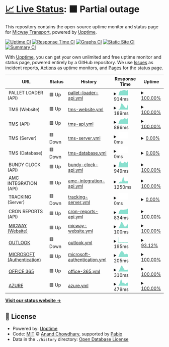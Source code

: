 # [📈 Live Status](https://status.micway.com.au): <!--live status--> **🟧 Partial outage**

This repository contains the open-source uptime monitor and status page for [Micway Transport](https://status.micway.com.au), powered by [Upptime](https://github.com/upptime/upptime).

[![Uptime CI](https://github.com/micway/healthcheck/workflows/Uptime%20CI/badge.svg)](https://github.com/micway/healthcheck/actions?query=workflow%3A%22Uptime+CI%22)
[![Response Time CI](https://github.com/micway/healthcheck/workflows/Response%20Time%20CI/badge.svg)](https://github.com/micway/healthcheck/actions?query=workflow%3A%22Response+Time+CI%22)
[![Graphs CI](https://github.com/micway/healthcheck/workflows/Graphs%20CI/badge.svg)](https://github.com/micway/healthcheck/actions?query=workflow%3A%22Graphs+CI%22)
[![Static Site CI](https://github.com/micway/healthcheck/workflows/Static%20Site%20CI/badge.svg)](https://github.com/micway/healthcheck/actions?query=workflow%3A%22Static+Site+CI%22)
[![Summary CI](https://github.com/micway/healthcheck/workflows/Summary%20CI/badge.svg)](https://github.com/micway/healthcheck/actions?query=workflow%3A%22Summary+CI%22)

With [Upptime](https://upptime.js.org), you can get your own unlimited and free uptime monitor and status page, powered entirely by a GitHub repository. We use [Issues](https://github.com/micway/healthcheck/issues) as incident reports, [Actions](https://github.com/micway/healthcheck/actions) as uptime monitors, and [Pages](https://status.micway.com.au) for the status page.

<!--start: status pages-->
<!-- This summary is generated by Upptime (https://github.com/upptime/upptime) -->
<!-- Do not edit this manually, your changes will be overwritten -->
<!-- prettier-ignore -->
| URL | Status | History | Response Time | Uptime |
| --- | ------ | ------- | ------------- | ------ |
| <img alt="" src="https://icons.duckduckgo.com/ip3/null.ico" height="13"> PALLET LOADER (API) | 🟩 Up | [pallet-loader-api.yml](https://github.com/micway/healthcheck/commits/HEAD/history/pallet-loader-api.yml) | <details><summary><img alt="Response time graph" src="./graphs/pallet-loader-api/response-time-week.png" height="20"> 914ms</summary><br><a href="https://status.micway.com.au/history/pallet-loader-api"><img alt="Response time 1152" src="https://img.shields.io/endpoint?url=https%3A%2F%2Fraw.githubusercontent.com%2Fmicway%2Fhealthcheck%2FHEAD%2Fapi%2Fpallet-loader-api%2Fresponse-time.json"></a><br><a href="https://status.micway.com.au/history/pallet-loader-api"><img alt="24-hour response time 1011" src="https://img.shields.io/endpoint?url=https%3A%2F%2Fraw.githubusercontent.com%2Fmicway%2Fhealthcheck%2FHEAD%2Fapi%2Fpallet-loader-api%2Fresponse-time-day.json"></a><br><a href="https://status.micway.com.au/history/pallet-loader-api"><img alt="7-day response time 914" src="https://img.shields.io/endpoint?url=https%3A%2F%2Fraw.githubusercontent.com%2Fmicway%2Fhealthcheck%2FHEAD%2Fapi%2Fpallet-loader-api%2Fresponse-time-week.json"></a><br><a href="https://status.micway.com.au/history/pallet-loader-api"><img alt="30-day response time 931" src="https://img.shields.io/endpoint?url=https%3A%2F%2Fraw.githubusercontent.com%2Fmicway%2Fhealthcheck%2FHEAD%2Fapi%2Fpallet-loader-api%2Fresponse-time-month.json"></a><br><a href="https://status.micway.com.au/history/pallet-loader-api"><img alt="1-year response time 1152" src="https://img.shields.io/endpoint?url=https%3A%2F%2Fraw.githubusercontent.com%2Fmicway%2Fhealthcheck%2FHEAD%2Fapi%2Fpallet-loader-api%2Fresponse-time-year.json"></a></details> | <details><summary><a href="https://status.micway.com.au/history/pallet-loader-api">100.00%</a></summary><a href="https://status.micway.com.au/history/pallet-loader-api"><img alt="All-time uptime 100.00%" src="https://img.shields.io/endpoint?url=https%3A%2F%2Fraw.githubusercontent.com%2Fmicway%2Fhealthcheck%2FHEAD%2Fapi%2Fpallet-loader-api%2Fuptime.json"></a><br><a href="https://status.micway.com.au/history/pallet-loader-api"><img alt="24-hour uptime 100.00%" src="https://img.shields.io/endpoint?url=https%3A%2F%2Fraw.githubusercontent.com%2Fmicway%2Fhealthcheck%2FHEAD%2Fapi%2Fpallet-loader-api%2Fuptime-day.json"></a><br><a href="https://status.micway.com.au/history/pallet-loader-api"><img alt="7-day uptime 100.00%" src="https://img.shields.io/endpoint?url=https%3A%2F%2Fraw.githubusercontent.com%2Fmicway%2Fhealthcheck%2FHEAD%2Fapi%2Fpallet-loader-api%2Fuptime-week.json"></a><br><a href="https://status.micway.com.au/history/pallet-loader-api"><img alt="30-day uptime 100.00%" src="https://img.shields.io/endpoint?url=https%3A%2F%2Fraw.githubusercontent.com%2Fmicway%2Fhealthcheck%2FHEAD%2Fapi%2Fpallet-loader-api%2Fuptime-month.json"></a><br><a href="https://status.micway.com.au/history/pallet-loader-api"><img alt="1-year uptime 100.00%" src="https://img.shields.io/endpoint?url=https%3A%2F%2Fraw.githubusercontent.com%2Fmicway%2Fhealthcheck%2FHEAD%2Fapi%2Fpallet-loader-api%2Fuptime-year.json"></a></details>
| <img alt="" src="https://icons.duckduckgo.com/ip3/null.ico" height="13"> TMS (Website) | 🟩 Up | [tms-website.yml](https://github.com/micway/healthcheck/commits/HEAD/history/tms-website.yml) | <details><summary><img alt="Response time graph" src="./graphs/tms-website/response-time-week.png" height="20"> 189ms</summary><br><a href="https://status.micway.com.au/history/tms-website"><img alt="Response time 221" src="https://img.shields.io/endpoint?url=https%3A%2F%2Fraw.githubusercontent.com%2Fmicway%2Fhealthcheck%2FHEAD%2Fapi%2Ftms-website%2Fresponse-time.json"></a><br><a href="https://status.micway.com.au/history/tms-website"><img alt="24-hour response time 276" src="https://img.shields.io/endpoint?url=https%3A%2F%2Fraw.githubusercontent.com%2Fmicway%2Fhealthcheck%2FHEAD%2Fapi%2Ftms-website%2Fresponse-time-day.json"></a><br><a href="https://status.micway.com.au/history/tms-website"><img alt="7-day response time 189" src="https://img.shields.io/endpoint?url=https%3A%2F%2Fraw.githubusercontent.com%2Fmicway%2Fhealthcheck%2FHEAD%2Fapi%2Ftms-website%2Fresponse-time-week.json"></a><br><a href="https://status.micway.com.au/history/tms-website"><img alt="30-day response time 182" src="https://img.shields.io/endpoint?url=https%3A%2F%2Fraw.githubusercontent.com%2Fmicway%2Fhealthcheck%2FHEAD%2Fapi%2Ftms-website%2Fresponse-time-month.json"></a><br><a href="https://status.micway.com.au/history/tms-website"><img alt="1-year response time 221" src="https://img.shields.io/endpoint?url=https%3A%2F%2Fraw.githubusercontent.com%2Fmicway%2Fhealthcheck%2FHEAD%2Fapi%2Ftms-website%2Fresponse-time-year.json"></a></details> | <details><summary><a href="https://status.micway.com.au/history/tms-website">100.00%</a></summary><a href="https://status.micway.com.au/history/tms-website"><img alt="All-time uptime 100.00%" src="https://img.shields.io/endpoint?url=https%3A%2F%2Fraw.githubusercontent.com%2Fmicway%2Fhealthcheck%2FHEAD%2Fapi%2Ftms-website%2Fuptime.json"></a><br><a href="https://status.micway.com.au/history/tms-website"><img alt="24-hour uptime 100.00%" src="https://img.shields.io/endpoint?url=https%3A%2F%2Fraw.githubusercontent.com%2Fmicway%2Fhealthcheck%2FHEAD%2Fapi%2Ftms-website%2Fuptime-day.json"></a><br><a href="https://status.micway.com.au/history/tms-website"><img alt="7-day uptime 100.00%" src="https://img.shields.io/endpoint?url=https%3A%2F%2Fraw.githubusercontent.com%2Fmicway%2Fhealthcheck%2FHEAD%2Fapi%2Ftms-website%2Fuptime-week.json"></a><br><a href="https://status.micway.com.au/history/tms-website"><img alt="30-day uptime 100.00%" src="https://img.shields.io/endpoint?url=https%3A%2F%2Fraw.githubusercontent.com%2Fmicway%2Fhealthcheck%2FHEAD%2Fapi%2Ftms-website%2Fuptime-month.json"></a><br><a href="https://status.micway.com.au/history/tms-website"><img alt="1-year uptime 100.00%" src="https://img.shields.io/endpoint?url=https%3A%2F%2Fraw.githubusercontent.com%2Fmicway%2Fhealthcheck%2FHEAD%2Fapi%2Ftms-website%2Fuptime-year.json"></a></details>
| <img alt="" src="https://icons.duckduckgo.com/ip3/null.ico" height="13"> TMS (API) | 🟩 Up | [tms-api.yml](https://github.com/micway/healthcheck/commits/HEAD/history/tms-api.yml) | <details><summary><img alt="Response time graph" src="./graphs/tms-api/response-time-week.png" height="20"> 886ms</summary><br><a href="https://status.micway.com.au/history/tms-api"><img alt="Response time 1069" src="https://img.shields.io/endpoint?url=https%3A%2F%2Fraw.githubusercontent.com%2Fmicway%2Fhealthcheck%2FHEAD%2Fapi%2Ftms-api%2Fresponse-time.json"></a><br><a href="https://status.micway.com.au/history/tms-api"><img alt="24-hour response time 1068" src="https://img.shields.io/endpoint?url=https%3A%2F%2Fraw.githubusercontent.com%2Fmicway%2Fhealthcheck%2FHEAD%2Fapi%2Ftms-api%2Fresponse-time-day.json"></a><br><a href="https://status.micway.com.au/history/tms-api"><img alt="7-day response time 886" src="https://img.shields.io/endpoint?url=https%3A%2F%2Fraw.githubusercontent.com%2Fmicway%2Fhealthcheck%2FHEAD%2Fapi%2Ftms-api%2Fresponse-time-week.json"></a><br><a href="https://status.micway.com.au/history/tms-api"><img alt="30-day response time 900" src="https://img.shields.io/endpoint?url=https%3A%2F%2Fraw.githubusercontent.com%2Fmicway%2Fhealthcheck%2FHEAD%2Fapi%2Ftms-api%2Fresponse-time-month.json"></a><br><a href="https://status.micway.com.au/history/tms-api"><img alt="1-year response time 1069" src="https://img.shields.io/endpoint?url=https%3A%2F%2Fraw.githubusercontent.com%2Fmicway%2Fhealthcheck%2FHEAD%2Fapi%2Ftms-api%2Fresponse-time-year.json"></a></details> | <details><summary><a href="https://status.micway.com.au/history/tms-api">100.00%</a></summary><a href="https://status.micway.com.au/history/tms-api"><img alt="All-time uptime 99.99%" src="https://img.shields.io/endpoint?url=https%3A%2F%2Fraw.githubusercontent.com%2Fmicway%2Fhealthcheck%2FHEAD%2Fapi%2Ftms-api%2Fuptime.json"></a><br><a href="https://status.micway.com.au/history/tms-api"><img alt="24-hour uptime 100.00%" src="https://img.shields.io/endpoint?url=https%3A%2F%2Fraw.githubusercontent.com%2Fmicway%2Fhealthcheck%2FHEAD%2Fapi%2Ftms-api%2Fuptime-day.json"></a><br><a href="https://status.micway.com.au/history/tms-api"><img alt="7-day uptime 100.00%" src="https://img.shields.io/endpoint?url=https%3A%2F%2Fraw.githubusercontent.com%2Fmicway%2Fhealthcheck%2FHEAD%2Fapi%2Ftms-api%2Fuptime-week.json"></a><br><a href="https://status.micway.com.au/history/tms-api"><img alt="30-day uptime 100.00%" src="https://img.shields.io/endpoint?url=https%3A%2F%2Fraw.githubusercontent.com%2Fmicway%2Fhealthcheck%2FHEAD%2Fapi%2Ftms-api%2Fuptime-month.json"></a><br><a href="https://status.micway.com.au/history/tms-api"><img alt="1-year uptime 99.99%" src="https://img.shields.io/endpoint?url=https%3A%2F%2Fraw.githubusercontent.com%2Fmicway%2Fhealthcheck%2FHEAD%2Fapi%2Ftms-api%2Fuptime-year.json"></a></details>
| <img alt="" src="https://icons.duckduckgo.com/ip3/null.ico" height="13"> TMS (Server) | 🟥 Down | [tms-server.yml](https://github.com/micway/healthcheck/commits/HEAD/history/tms-server.yml) | <details><summary><img alt="Response time graph" src="./graphs/tms-server/response-time-week.png" height="20"> 0ms</summary><br><a href="https://status.micway.com.au/history/tms-server"><img alt="Response time 0" src="https://img.shields.io/endpoint?url=https%3A%2F%2Fraw.githubusercontent.com%2Fmicway%2Fhealthcheck%2FHEAD%2Fapi%2Ftms-server%2Fresponse-time.json"></a><br><a href="https://status.micway.com.au/history/tms-server"><img alt="24-hour response time 0" src="https://img.shields.io/endpoint?url=https%3A%2F%2Fraw.githubusercontent.com%2Fmicway%2Fhealthcheck%2FHEAD%2Fapi%2Ftms-server%2Fresponse-time-day.json"></a><br><a href="https://status.micway.com.au/history/tms-server"><img alt="7-day response time 0" src="https://img.shields.io/endpoint?url=https%3A%2F%2Fraw.githubusercontent.com%2Fmicway%2Fhealthcheck%2FHEAD%2Fapi%2Ftms-server%2Fresponse-time-week.json"></a><br><a href="https://status.micway.com.au/history/tms-server"><img alt="30-day response time 0" src="https://img.shields.io/endpoint?url=https%3A%2F%2Fraw.githubusercontent.com%2Fmicway%2Fhealthcheck%2FHEAD%2Fapi%2Ftms-server%2Fresponse-time-month.json"></a><br><a href="https://status.micway.com.au/history/tms-server"><img alt="1-year response time 0" src="https://img.shields.io/endpoint?url=https%3A%2F%2Fraw.githubusercontent.com%2Fmicway%2Fhealthcheck%2FHEAD%2Fapi%2Ftms-server%2Fresponse-time-year.json"></a></details> | <details><summary><a href="https://status.micway.com.au/history/tms-server">0.00%</a></summary><a href="https://status.micway.com.au/history/tms-server"><img alt="All-time uptime 0.00%" src="https://img.shields.io/endpoint?url=https%3A%2F%2Fraw.githubusercontent.com%2Fmicway%2Fhealthcheck%2FHEAD%2Fapi%2Ftms-server%2Fuptime.json"></a><br><a href="https://status.micway.com.au/history/tms-server"><img alt="24-hour uptime 0.00%" src="https://img.shields.io/endpoint?url=https%3A%2F%2Fraw.githubusercontent.com%2Fmicway%2Fhealthcheck%2FHEAD%2Fapi%2Ftms-server%2Fuptime-day.json"></a><br><a href="https://status.micway.com.au/history/tms-server"><img alt="7-day uptime 0.00%" src="https://img.shields.io/endpoint?url=https%3A%2F%2Fraw.githubusercontent.com%2Fmicway%2Fhealthcheck%2FHEAD%2Fapi%2Ftms-server%2Fuptime-week.json"></a><br><a href="https://status.micway.com.au/history/tms-server"><img alt="30-day uptime 0.00%" src="https://img.shields.io/endpoint?url=https%3A%2F%2Fraw.githubusercontent.com%2Fmicway%2Fhealthcheck%2FHEAD%2Fapi%2Ftms-server%2Fuptime-month.json"></a><br><a href="https://status.micway.com.au/history/tms-server"><img alt="1-year uptime 0.00%" src="https://img.shields.io/endpoint?url=https%3A%2F%2Fraw.githubusercontent.com%2Fmicway%2Fhealthcheck%2FHEAD%2Fapi%2Ftms-server%2Fuptime-year.json"></a></details>
| <img alt="" src="https://icons.duckduckgo.com/ip3/null.ico" height="13"> TMS (Database) | 🟥 Down | [tms-database.yml](https://github.com/micway/healthcheck/commits/HEAD/history/tms-database.yml) | <details><summary><img alt="Response time graph" src="./graphs/tms-database/response-time-week.png" height="20"> 0ms</summary><br><a href="https://status.micway.com.au/history/tms-database"><img alt="Response time 0" src="https://img.shields.io/endpoint?url=https%3A%2F%2Fraw.githubusercontent.com%2Fmicway%2Fhealthcheck%2FHEAD%2Fapi%2Ftms-database%2Fresponse-time.json"></a><br><a href="https://status.micway.com.au/history/tms-database"><img alt="24-hour response time 0" src="https://img.shields.io/endpoint?url=https%3A%2F%2Fraw.githubusercontent.com%2Fmicway%2Fhealthcheck%2FHEAD%2Fapi%2Ftms-database%2Fresponse-time-day.json"></a><br><a href="https://status.micway.com.au/history/tms-database"><img alt="7-day response time 0" src="https://img.shields.io/endpoint?url=https%3A%2F%2Fraw.githubusercontent.com%2Fmicway%2Fhealthcheck%2FHEAD%2Fapi%2Ftms-database%2Fresponse-time-week.json"></a><br><a href="https://status.micway.com.au/history/tms-database"><img alt="30-day response time 0" src="https://img.shields.io/endpoint?url=https%3A%2F%2Fraw.githubusercontent.com%2Fmicway%2Fhealthcheck%2FHEAD%2Fapi%2Ftms-database%2Fresponse-time-month.json"></a><br><a href="https://status.micway.com.au/history/tms-database"><img alt="1-year response time 0" src="https://img.shields.io/endpoint?url=https%3A%2F%2Fraw.githubusercontent.com%2Fmicway%2Fhealthcheck%2FHEAD%2Fapi%2Ftms-database%2Fresponse-time-year.json"></a></details> | <details><summary><a href="https://status.micway.com.au/history/tms-database">0.00%</a></summary><a href="https://status.micway.com.au/history/tms-database"><img alt="All-time uptime 0.00%" src="https://img.shields.io/endpoint?url=https%3A%2F%2Fraw.githubusercontent.com%2Fmicway%2Fhealthcheck%2FHEAD%2Fapi%2Ftms-database%2Fuptime.json"></a><br><a href="https://status.micway.com.au/history/tms-database"><img alt="24-hour uptime 0.00%" src="https://img.shields.io/endpoint?url=https%3A%2F%2Fraw.githubusercontent.com%2Fmicway%2Fhealthcheck%2FHEAD%2Fapi%2Ftms-database%2Fuptime-day.json"></a><br><a href="https://status.micway.com.au/history/tms-database"><img alt="7-day uptime 0.00%" src="https://img.shields.io/endpoint?url=https%3A%2F%2Fraw.githubusercontent.com%2Fmicway%2Fhealthcheck%2FHEAD%2Fapi%2Ftms-database%2Fuptime-week.json"></a><br><a href="https://status.micway.com.au/history/tms-database"><img alt="30-day uptime 0.00%" src="https://img.shields.io/endpoint?url=https%3A%2F%2Fraw.githubusercontent.com%2Fmicway%2Fhealthcheck%2FHEAD%2Fapi%2Ftms-database%2Fuptime-month.json"></a><br><a href="https://status.micway.com.au/history/tms-database"><img alt="1-year uptime 0.00%" src="https://img.shields.io/endpoint?url=https%3A%2F%2Fraw.githubusercontent.com%2Fmicway%2Fhealthcheck%2FHEAD%2Fapi%2Ftms-database%2Fuptime-year.json"></a></details>
| <img alt="" src="https://icons.duckduckgo.com/ip3/null.ico" height="13"> BUNDY CLOCK (API) | 🟩 Up | [bundy-clock-api.yml](https://github.com/micway/healthcheck/commits/HEAD/history/bundy-clock-api.yml) | <details><summary><img alt="Response time graph" src="./graphs/bundy-clock-api/response-time-week.png" height="20"> 949ms</summary><br><a href="https://status.micway.com.au/history/bundy-clock-api"><img alt="Response time 919" src="https://img.shields.io/endpoint?url=https%3A%2F%2Fraw.githubusercontent.com%2Fmicway%2Fhealthcheck%2FHEAD%2Fapi%2Fbundy-clock-api%2Fresponse-time.json"></a><br><a href="https://status.micway.com.au/history/bundy-clock-api"><img alt="24-hour response time 1106" src="https://img.shields.io/endpoint?url=https%3A%2F%2Fraw.githubusercontent.com%2Fmicway%2Fhealthcheck%2FHEAD%2Fapi%2Fbundy-clock-api%2Fresponse-time-day.json"></a><br><a href="https://status.micway.com.au/history/bundy-clock-api"><img alt="7-day response time 949" src="https://img.shields.io/endpoint?url=https%3A%2F%2Fraw.githubusercontent.com%2Fmicway%2Fhealthcheck%2FHEAD%2Fapi%2Fbundy-clock-api%2Fresponse-time-week.json"></a><br><a href="https://status.micway.com.au/history/bundy-clock-api"><img alt="30-day response time 893" src="https://img.shields.io/endpoint?url=https%3A%2F%2Fraw.githubusercontent.com%2Fmicway%2Fhealthcheck%2FHEAD%2Fapi%2Fbundy-clock-api%2Fresponse-time-month.json"></a><br><a href="https://status.micway.com.au/history/bundy-clock-api"><img alt="1-year response time 919" src="https://img.shields.io/endpoint?url=https%3A%2F%2Fraw.githubusercontent.com%2Fmicway%2Fhealthcheck%2FHEAD%2Fapi%2Fbundy-clock-api%2Fresponse-time-year.json"></a></details> | <details><summary><a href="https://status.micway.com.au/history/bundy-clock-api">100.00%</a></summary><a href="https://status.micway.com.au/history/bundy-clock-api"><img alt="All-time uptime 100.00%" src="https://img.shields.io/endpoint?url=https%3A%2F%2Fraw.githubusercontent.com%2Fmicway%2Fhealthcheck%2FHEAD%2Fapi%2Fbundy-clock-api%2Fuptime.json"></a><br><a href="https://status.micway.com.au/history/bundy-clock-api"><img alt="24-hour uptime 100.00%" src="https://img.shields.io/endpoint?url=https%3A%2F%2Fraw.githubusercontent.com%2Fmicway%2Fhealthcheck%2FHEAD%2Fapi%2Fbundy-clock-api%2Fuptime-day.json"></a><br><a href="https://status.micway.com.au/history/bundy-clock-api"><img alt="7-day uptime 100.00%" src="https://img.shields.io/endpoint?url=https%3A%2F%2Fraw.githubusercontent.com%2Fmicway%2Fhealthcheck%2FHEAD%2Fapi%2Fbundy-clock-api%2Fuptime-week.json"></a><br><a href="https://status.micway.com.au/history/bundy-clock-api"><img alt="30-day uptime 100.00%" src="https://img.shields.io/endpoint?url=https%3A%2F%2Fraw.githubusercontent.com%2Fmicway%2Fhealthcheck%2FHEAD%2Fapi%2Fbundy-clock-api%2Fuptime-month.json"></a><br><a href="https://status.micway.com.au/history/bundy-clock-api"><img alt="1-year uptime 100.00%" src="https://img.shields.io/endpoint?url=https%3A%2F%2Fraw.githubusercontent.com%2Fmicway%2Fhealthcheck%2FHEAD%2Fapi%2Fbundy-clock-api%2Fuptime-year.json"></a></details>
| <img alt="" src="https://icons.duckduckgo.com/ip3/null.ico" height="13"> AMC INTEGRATION (API) | 🟩 Up | [amc-integration-api.yml](https://github.com/micway/healthcheck/commits/HEAD/history/amc-integration-api.yml) | <details><summary><img alt="Response time graph" src="./graphs/amc-integration-api/response-time-week.png" height="20"> 1250ms</summary><br><a href="https://status.micway.com.au/history/amc-integration-api"><img alt="Response time 1032" src="https://img.shields.io/endpoint?url=https%3A%2F%2Fraw.githubusercontent.com%2Fmicway%2Fhealthcheck%2FHEAD%2Fapi%2Famc-integration-api%2Fresponse-time.json"></a><br><a href="https://status.micway.com.au/history/amc-integration-api"><img alt="24-hour response time 1046" src="https://img.shields.io/endpoint?url=https%3A%2F%2Fraw.githubusercontent.com%2Fmicway%2Fhealthcheck%2FHEAD%2Fapi%2Famc-integration-api%2Fresponse-time-day.json"></a><br><a href="https://status.micway.com.au/history/amc-integration-api"><img alt="7-day response time 1250" src="https://img.shields.io/endpoint?url=https%3A%2F%2Fraw.githubusercontent.com%2Fmicway%2Fhealthcheck%2FHEAD%2Fapi%2Famc-integration-api%2Fresponse-time-week.json"></a><br><a href="https://status.micway.com.au/history/amc-integration-api"><img alt="30-day response time 937" src="https://img.shields.io/endpoint?url=https%3A%2F%2Fraw.githubusercontent.com%2Fmicway%2Fhealthcheck%2FHEAD%2Fapi%2Famc-integration-api%2Fresponse-time-month.json"></a><br><a href="https://status.micway.com.au/history/amc-integration-api"><img alt="1-year response time 1032" src="https://img.shields.io/endpoint?url=https%3A%2F%2Fraw.githubusercontent.com%2Fmicway%2Fhealthcheck%2FHEAD%2Fapi%2Famc-integration-api%2Fresponse-time-year.json"></a></details> | <details><summary><a href="https://status.micway.com.au/history/amc-integration-api">100.00%</a></summary><a href="https://status.micway.com.au/history/amc-integration-api"><img alt="All-time uptime 99.95%" src="https://img.shields.io/endpoint?url=https%3A%2F%2Fraw.githubusercontent.com%2Fmicway%2Fhealthcheck%2FHEAD%2Fapi%2Famc-integration-api%2Fuptime.json"></a><br><a href="https://status.micway.com.au/history/amc-integration-api"><img alt="24-hour uptime 100.00%" src="https://img.shields.io/endpoint?url=https%3A%2F%2Fraw.githubusercontent.com%2Fmicway%2Fhealthcheck%2FHEAD%2Fapi%2Famc-integration-api%2Fuptime-day.json"></a><br><a href="https://status.micway.com.au/history/amc-integration-api"><img alt="7-day uptime 100.00%" src="https://img.shields.io/endpoint?url=https%3A%2F%2Fraw.githubusercontent.com%2Fmicway%2Fhealthcheck%2FHEAD%2Fapi%2Famc-integration-api%2Fuptime-week.json"></a><br><a href="https://status.micway.com.au/history/amc-integration-api"><img alt="30-day uptime 100.00%" src="https://img.shields.io/endpoint?url=https%3A%2F%2Fraw.githubusercontent.com%2Fmicway%2Fhealthcheck%2FHEAD%2Fapi%2Famc-integration-api%2Fuptime-month.json"></a><br><a href="https://status.micway.com.au/history/amc-integration-api"><img alt="1-year uptime 99.95%" src="https://img.shields.io/endpoint?url=https%3A%2F%2Fraw.githubusercontent.com%2Fmicway%2Fhealthcheck%2FHEAD%2Fapi%2Famc-integration-api%2Fuptime-year.json"></a></details>
| <img alt="" src="https://icons.duckduckgo.com/ip3/null.ico" height="13"> TRACKING (Server) | 🟥 Down | [tracking-server.yml](https://github.com/micway/healthcheck/commits/HEAD/history/tracking-server.yml) | <details><summary><img alt="Response time graph" src="./graphs/tracking-server/response-time-week.png" height="20"> 0ms</summary><br><a href="https://status.micway.com.au/history/tracking-server"><img alt="Response time 0" src="https://img.shields.io/endpoint?url=https%3A%2F%2Fraw.githubusercontent.com%2Fmicway%2Fhealthcheck%2FHEAD%2Fapi%2Ftracking-server%2Fresponse-time.json"></a><br><a href="https://status.micway.com.au/history/tracking-server"><img alt="24-hour response time 0" src="https://img.shields.io/endpoint?url=https%3A%2F%2Fraw.githubusercontent.com%2Fmicway%2Fhealthcheck%2FHEAD%2Fapi%2Ftracking-server%2Fresponse-time-day.json"></a><br><a href="https://status.micway.com.au/history/tracking-server"><img alt="7-day response time 0" src="https://img.shields.io/endpoint?url=https%3A%2F%2Fraw.githubusercontent.com%2Fmicway%2Fhealthcheck%2FHEAD%2Fapi%2Ftracking-server%2Fresponse-time-week.json"></a><br><a href="https://status.micway.com.au/history/tracking-server"><img alt="30-day response time 0" src="https://img.shields.io/endpoint?url=https%3A%2F%2Fraw.githubusercontent.com%2Fmicway%2Fhealthcheck%2FHEAD%2Fapi%2Ftracking-server%2Fresponse-time-month.json"></a><br><a href="https://status.micway.com.au/history/tracking-server"><img alt="1-year response time 0" src="https://img.shields.io/endpoint?url=https%3A%2F%2Fraw.githubusercontent.com%2Fmicway%2Fhealthcheck%2FHEAD%2Fapi%2Ftracking-server%2Fresponse-time-year.json"></a></details> | <details><summary><a href="https://status.micway.com.au/history/tracking-server">0.00%</a></summary><a href="https://status.micway.com.au/history/tracking-server"><img alt="All-time uptime 0.00%" src="https://img.shields.io/endpoint?url=https%3A%2F%2Fraw.githubusercontent.com%2Fmicway%2Fhealthcheck%2FHEAD%2Fapi%2Ftracking-server%2Fuptime.json"></a><br><a href="https://status.micway.com.au/history/tracking-server"><img alt="24-hour uptime 0.00%" src="https://img.shields.io/endpoint?url=https%3A%2F%2Fraw.githubusercontent.com%2Fmicway%2Fhealthcheck%2FHEAD%2Fapi%2Ftracking-server%2Fuptime-day.json"></a><br><a href="https://status.micway.com.au/history/tracking-server"><img alt="7-day uptime 0.00%" src="https://img.shields.io/endpoint?url=https%3A%2F%2Fraw.githubusercontent.com%2Fmicway%2Fhealthcheck%2FHEAD%2Fapi%2Ftracking-server%2Fuptime-week.json"></a><br><a href="https://status.micway.com.au/history/tracking-server"><img alt="30-day uptime 0.00%" src="https://img.shields.io/endpoint?url=https%3A%2F%2Fraw.githubusercontent.com%2Fmicway%2Fhealthcheck%2FHEAD%2Fapi%2Ftracking-server%2Fuptime-month.json"></a><br><a href="https://status.micway.com.au/history/tracking-server"><img alt="1-year uptime 0.00%" src="https://img.shields.io/endpoint?url=https%3A%2F%2Fraw.githubusercontent.com%2Fmicway%2Fhealthcheck%2FHEAD%2Fapi%2Ftracking-server%2Fuptime-year.json"></a></details>
| <img alt="" src="https://icons.duckduckgo.com/ip3/null.ico" height="13"> CRON REPORTS (API) | 🟩 Up | [cron-reports-api.yml](https://github.com/micway/healthcheck/commits/HEAD/history/cron-reports-api.yml) | <details><summary><img alt="Response time graph" src="./graphs/cron-reports-api/response-time-week.png" height="20"> 834ms</summary><br><a href="https://status.micway.com.au/history/cron-reports-api"><img alt="Response time 932" src="https://img.shields.io/endpoint?url=https%3A%2F%2Fraw.githubusercontent.com%2Fmicway%2Fhealthcheck%2FHEAD%2Fapi%2Fcron-reports-api%2Fresponse-time.json"></a><br><a href="https://status.micway.com.au/history/cron-reports-api"><img alt="24-hour response time 1009" src="https://img.shields.io/endpoint?url=https%3A%2F%2Fraw.githubusercontent.com%2Fmicway%2Fhealthcheck%2FHEAD%2Fapi%2Fcron-reports-api%2Fresponse-time-day.json"></a><br><a href="https://status.micway.com.au/history/cron-reports-api"><img alt="7-day response time 834" src="https://img.shields.io/endpoint?url=https%3A%2F%2Fraw.githubusercontent.com%2Fmicway%2Fhealthcheck%2FHEAD%2Fapi%2Fcron-reports-api%2Fresponse-time-week.json"></a><br><a href="https://status.micway.com.au/history/cron-reports-api"><img alt="30-day response time 861" src="https://img.shields.io/endpoint?url=https%3A%2F%2Fraw.githubusercontent.com%2Fmicway%2Fhealthcheck%2FHEAD%2Fapi%2Fcron-reports-api%2Fresponse-time-month.json"></a><br><a href="https://status.micway.com.au/history/cron-reports-api"><img alt="1-year response time 932" src="https://img.shields.io/endpoint?url=https%3A%2F%2Fraw.githubusercontent.com%2Fmicway%2Fhealthcheck%2FHEAD%2Fapi%2Fcron-reports-api%2Fresponse-time-year.json"></a></details> | <details><summary><a href="https://status.micway.com.au/history/cron-reports-api">100.00%</a></summary><a href="https://status.micway.com.au/history/cron-reports-api"><img alt="All-time uptime 99.99%" src="https://img.shields.io/endpoint?url=https%3A%2F%2Fraw.githubusercontent.com%2Fmicway%2Fhealthcheck%2FHEAD%2Fapi%2Fcron-reports-api%2Fuptime.json"></a><br><a href="https://status.micway.com.au/history/cron-reports-api"><img alt="24-hour uptime 100.00%" src="https://img.shields.io/endpoint?url=https%3A%2F%2Fraw.githubusercontent.com%2Fmicway%2Fhealthcheck%2FHEAD%2Fapi%2Fcron-reports-api%2Fuptime-day.json"></a><br><a href="https://status.micway.com.au/history/cron-reports-api"><img alt="7-day uptime 100.00%" src="https://img.shields.io/endpoint?url=https%3A%2F%2Fraw.githubusercontent.com%2Fmicway%2Fhealthcheck%2FHEAD%2Fapi%2Fcron-reports-api%2Fuptime-week.json"></a><br><a href="https://status.micway.com.au/history/cron-reports-api"><img alt="30-day uptime 100.00%" src="https://img.shields.io/endpoint?url=https%3A%2F%2Fraw.githubusercontent.com%2Fmicway%2Fhealthcheck%2FHEAD%2Fapi%2Fcron-reports-api%2Fuptime-month.json"></a><br><a href="https://status.micway.com.au/history/cron-reports-api"><img alt="1-year uptime 99.99%" src="https://img.shields.io/endpoint?url=https%3A%2F%2Fraw.githubusercontent.com%2Fmicway%2Fhealthcheck%2FHEAD%2Fapi%2Fcron-reports-api%2Fuptime-year.json"></a></details>
| <img alt="" src="https://icons.duckduckgo.com/ip3/www.micway.com.au.ico" height="13"> [MICWAY (Website)](https://www.micway.com.au) | 🟩 Up | [micway-website.yml](https://github.com/micway/healthcheck/commits/HEAD/history/micway-website.yml) | <details><summary><img alt="Response time graph" src="./graphs/micway-website/response-time-week.png" height="20"> 100ms</summary><br><a href="https://status.micway.com.au/history/micway-website"><img alt="Response time 139" src="https://img.shields.io/endpoint?url=https%3A%2F%2Fraw.githubusercontent.com%2Fmicway%2Fhealthcheck%2FHEAD%2Fapi%2Fmicway-website%2Fresponse-time.json"></a><br><a href="https://status.micway.com.au/history/micway-website"><img alt="24-hour response time 120" src="https://img.shields.io/endpoint?url=https%3A%2F%2Fraw.githubusercontent.com%2Fmicway%2Fhealthcheck%2FHEAD%2Fapi%2Fmicway-website%2Fresponse-time-day.json"></a><br><a href="https://status.micway.com.au/history/micway-website"><img alt="7-day response time 100" src="https://img.shields.io/endpoint?url=https%3A%2F%2Fraw.githubusercontent.com%2Fmicway%2Fhealthcheck%2FHEAD%2Fapi%2Fmicway-website%2Fresponse-time-week.json"></a><br><a href="https://status.micway.com.au/history/micway-website"><img alt="30-day response time 113" src="https://img.shields.io/endpoint?url=https%3A%2F%2Fraw.githubusercontent.com%2Fmicway%2Fhealthcheck%2FHEAD%2Fapi%2Fmicway-website%2Fresponse-time-month.json"></a><br><a href="https://status.micway.com.au/history/micway-website"><img alt="1-year response time 139" src="https://img.shields.io/endpoint?url=https%3A%2F%2Fraw.githubusercontent.com%2Fmicway%2Fhealthcheck%2FHEAD%2Fapi%2Fmicway-website%2Fresponse-time-year.json"></a></details> | <details><summary><a href="https://status.micway.com.au/history/micway-website">100.00%</a></summary><a href="https://status.micway.com.au/history/micway-website"><img alt="All-time uptime 100.00%" src="https://img.shields.io/endpoint?url=https%3A%2F%2Fraw.githubusercontent.com%2Fmicway%2Fhealthcheck%2FHEAD%2Fapi%2Fmicway-website%2Fuptime.json"></a><br><a href="https://status.micway.com.au/history/micway-website"><img alt="24-hour uptime 100.00%" src="https://img.shields.io/endpoint?url=https%3A%2F%2Fraw.githubusercontent.com%2Fmicway%2Fhealthcheck%2FHEAD%2Fapi%2Fmicway-website%2Fuptime-day.json"></a><br><a href="https://status.micway.com.au/history/micway-website"><img alt="7-day uptime 100.00%" src="https://img.shields.io/endpoint?url=https%3A%2F%2Fraw.githubusercontent.com%2Fmicway%2Fhealthcheck%2FHEAD%2Fapi%2Fmicway-website%2Fuptime-week.json"></a><br><a href="https://status.micway.com.au/history/micway-website"><img alt="30-day uptime 100.00%" src="https://img.shields.io/endpoint?url=https%3A%2F%2Fraw.githubusercontent.com%2Fmicway%2Fhealthcheck%2FHEAD%2Fapi%2Fmicway-website%2Fuptime-month.json"></a><br><a href="https://status.micway.com.au/history/micway-website"><img alt="1-year uptime 100.00%" src="https://img.shields.io/endpoint?url=https%3A%2F%2Fraw.githubusercontent.com%2Fmicway%2Fhealthcheck%2FHEAD%2Fapi%2Fmicway-website%2Fuptime-year.json"></a></details>
| <img alt="" src="https://icons.duckduckgo.com/ip3/outlook.office365.com.ico" height="13"> [OUTLOOK](https://outlook.office365.com/owa/) | 🟥 Down | [outlook.yml](https://github.com/micway/healthcheck/commits/HEAD/history/outlook.yml) | <details><summary><img alt="Response time graph" src="./graphs/outlook/response-time-week.png" height="20"> 195ms</summary><br><a href="https://status.micway.com.au/history/outlook"><img alt="Response time 226" src="https://img.shields.io/endpoint?url=https%3A%2F%2Fraw.githubusercontent.com%2Fmicway%2Fhealthcheck%2FHEAD%2Fapi%2Foutlook%2Fresponse-time.json"></a><br><a href="https://status.micway.com.au/history/outlook"><img alt="24-hour response time 186" src="https://img.shields.io/endpoint?url=https%3A%2F%2Fraw.githubusercontent.com%2Fmicway%2Fhealthcheck%2FHEAD%2Fapi%2Foutlook%2Fresponse-time-day.json"></a><br><a href="https://status.micway.com.au/history/outlook"><img alt="7-day response time 195" src="https://img.shields.io/endpoint?url=https%3A%2F%2Fraw.githubusercontent.com%2Fmicway%2Fhealthcheck%2FHEAD%2Fapi%2Foutlook%2Fresponse-time-week.json"></a><br><a href="https://status.micway.com.au/history/outlook"><img alt="30-day response time 220" src="https://img.shields.io/endpoint?url=https%3A%2F%2Fraw.githubusercontent.com%2Fmicway%2Fhealthcheck%2FHEAD%2Fapi%2Foutlook%2Fresponse-time-month.json"></a><br><a href="https://status.micway.com.au/history/outlook"><img alt="1-year response time 226" src="https://img.shields.io/endpoint?url=https%3A%2F%2Fraw.githubusercontent.com%2Fmicway%2Fhealthcheck%2FHEAD%2Fapi%2Foutlook%2Fresponse-time-year.json"></a></details> | <details><summary><a href="https://status.micway.com.au/history/outlook">93.12%</a></summary><a href="https://status.micway.com.au/history/outlook"><img alt="All-time uptime 98.88%" src="https://img.shields.io/endpoint?url=https%3A%2F%2Fraw.githubusercontent.com%2Fmicway%2Fhealthcheck%2FHEAD%2Fapi%2Foutlook%2Fuptime.json"></a><br><a href="https://status.micway.com.au/history/outlook"><img alt="24-hour uptime 89.61%" src="https://img.shields.io/endpoint?url=https%3A%2F%2Fraw.githubusercontent.com%2Fmicway%2Fhealthcheck%2FHEAD%2Fapi%2Foutlook%2Fuptime-day.json"></a><br><a href="https://status.micway.com.au/history/outlook"><img alt="7-day uptime 93.12%" src="https://img.shields.io/endpoint?url=https%3A%2F%2Fraw.githubusercontent.com%2Fmicway%2Fhealthcheck%2FHEAD%2Fapi%2Foutlook%2Fuptime-week.json"></a><br><a href="https://status.micway.com.au/history/outlook"><img alt="30-day uptime 93.68%" src="https://img.shields.io/endpoint?url=https%3A%2F%2Fraw.githubusercontent.com%2Fmicway%2Fhealthcheck%2FHEAD%2Fapi%2Foutlook%2Fuptime-month.json"></a><br><a href="https://status.micway.com.au/history/outlook"><img alt="1-year uptime 98.88%" src="https://img.shields.io/endpoint?url=https%3A%2F%2Fraw.githubusercontent.com%2Fmicway%2Fhealthcheck%2FHEAD%2Fapi%2Foutlook%2Fuptime-year.json"></a></details>
| <img alt="" src="https://icons.duckduckgo.com/ip3/login.microsoftonline.com.ico" height="13"> [MICROSOFT (Authentication)](https://login.microsoftonline.com) | 🟩 Up | [microsoft-authentication.yml](https://github.com/micway/healthcheck/commits/HEAD/history/microsoft-authentication.yml) | <details><summary><img alt="Response time graph" src="./graphs/microsoft-authentication/response-time-week.png" height="20"> 205ms</summary><br><a href="https://status.micway.com.au/history/microsoft-authentication"><img alt="Response time 213" src="https://img.shields.io/endpoint?url=https%3A%2F%2Fraw.githubusercontent.com%2Fmicway%2Fhealthcheck%2FHEAD%2Fapi%2Fmicrosoft-authentication%2Fresponse-time.json"></a><br><a href="https://status.micway.com.au/history/microsoft-authentication"><img alt="24-hour response time 133" src="https://img.shields.io/endpoint?url=https%3A%2F%2Fraw.githubusercontent.com%2Fmicway%2Fhealthcheck%2FHEAD%2Fapi%2Fmicrosoft-authentication%2Fresponse-time-day.json"></a><br><a href="https://status.micway.com.au/history/microsoft-authentication"><img alt="7-day response time 205" src="https://img.shields.io/endpoint?url=https%3A%2F%2Fraw.githubusercontent.com%2Fmicway%2Fhealthcheck%2FHEAD%2Fapi%2Fmicrosoft-authentication%2Fresponse-time-week.json"></a><br><a href="https://status.micway.com.au/history/microsoft-authentication"><img alt="30-day response time 233" src="https://img.shields.io/endpoint?url=https%3A%2F%2Fraw.githubusercontent.com%2Fmicway%2Fhealthcheck%2FHEAD%2Fapi%2Fmicrosoft-authentication%2Fresponse-time-month.json"></a><br><a href="https://status.micway.com.au/history/microsoft-authentication"><img alt="1-year response time 213" src="https://img.shields.io/endpoint?url=https%3A%2F%2Fraw.githubusercontent.com%2Fmicway%2Fhealthcheck%2FHEAD%2Fapi%2Fmicrosoft-authentication%2Fresponse-time-year.json"></a></details> | <details><summary><a href="https://status.micway.com.au/history/microsoft-authentication">100.00%</a></summary><a href="https://status.micway.com.au/history/microsoft-authentication"><img alt="All-time uptime 100.00%" src="https://img.shields.io/endpoint?url=https%3A%2F%2Fraw.githubusercontent.com%2Fmicway%2Fhealthcheck%2FHEAD%2Fapi%2Fmicrosoft-authentication%2Fuptime.json"></a><br><a href="https://status.micway.com.au/history/microsoft-authentication"><img alt="24-hour uptime 100.00%" src="https://img.shields.io/endpoint?url=https%3A%2F%2Fraw.githubusercontent.com%2Fmicway%2Fhealthcheck%2FHEAD%2Fapi%2Fmicrosoft-authentication%2Fuptime-day.json"></a><br><a href="https://status.micway.com.au/history/microsoft-authentication"><img alt="7-day uptime 100.00%" src="https://img.shields.io/endpoint?url=https%3A%2F%2Fraw.githubusercontent.com%2Fmicway%2Fhealthcheck%2FHEAD%2Fapi%2Fmicrosoft-authentication%2Fuptime-week.json"></a><br><a href="https://status.micway.com.au/history/microsoft-authentication"><img alt="30-day uptime 100.00%" src="https://img.shields.io/endpoint?url=https%3A%2F%2Fraw.githubusercontent.com%2Fmicway%2Fhealthcheck%2FHEAD%2Fapi%2Fmicrosoft-authentication%2Fuptime-month.json"></a><br><a href="https://status.micway.com.au/history/microsoft-authentication"><img alt="1-year uptime 100.00%" src="https://img.shields.io/endpoint?url=https%3A%2F%2Fraw.githubusercontent.com%2Fmicway%2Fhealthcheck%2FHEAD%2Fapi%2Fmicrosoft-authentication%2Fuptime-year.json"></a></details>
| <img alt="" src="https://icons.duckduckgo.com/ip3/graph.microsoft.com.ico" height="13"> [OFFICE 365](https://graph.microsoft.com) | 🟩 Up | [office-365.yml](https://github.com/micway/healthcheck/commits/HEAD/history/office-365.yml) | <details><summary><img alt="Response time graph" src="./graphs/office-365/response-time-week.png" height="20"> 310ms</summary><br><a href="https://status.micway.com.au/history/office-365"><img alt="Response time 311" src="https://img.shields.io/endpoint?url=https%3A%2F%2Fraw.githubusercontent.com%2Fmicway%2Fhealthcheck%2FHEAD%2Fapi%2Foffice-365%2Fresponse-time.json"></a><br><a href="https://status.micway.com.au/history/office-365"><img alt="24-hour response time 202" src="https://img.shields.io/endpoint?url=https%3A%2F%2Fraw.githubusercontent.com%2Fmicway%2Fhealthcheck%2FHEAD%2Fapi%2Foffice-365%2Fresponse-time-day.json"></a><br><a href="https://status.micway.com.au/history/office-365"><img alt="7-day response time 310" src="https://img.shields.io/endpoint?url=https%3A%2F%2Fraw.githubusercontent.com%2Fmicway%2Fhealthcheck%2FHEAD%2Fapi%2Foffice-365%2Fresponse-time-week.json"></a><br><a href="https://status.micway.com.au/history/office-365"><img alt="30-day response time 469" src="https://img.shields.io/endpoint?url=https%3A%2F%2Fraw.githubusercontent.com%2Fmicway%2Fhealthcheck%2FHEAD%2Fapi%2Foffice-365%2Fresponse-time-month.json"></a><br><a href="https://status.micway.com.au/history/office-365"><img alt="1-year response time 311" src="https://img.shields.io/endpoint?url=https%3A%2F%2Fraw.githubusercontent.com%2Fmicway%2Fhealthcheck%2FHEAD%2Fapi%2Foffice-365%2Fresponse-time-year.json"></a></details> | <details><summary><a href="https://status.micway.com.au/history/office-365">100.00%</a></summary><a href="https://status.micway.com.au/history/office-365"><img alt="All-time uptime 100.00%" src="https://img.shields.io/endpoint?url=https%3A%2F%2Fraw.githubusercontent.com%2Fmicway%2Fhealthcheck%2FHEAD%2Fapi%2Foffice-365%2Fuptime.json"></a><br><a href="https://status.micway.com.au/history/office-365"><img alt="24-hour uptime 100.00%" src="https://img.shields.io/endpoint?url=https%3A%2F%2Fraw.githubusercontent.com%2Fmicway%2Fhealthcheck%2FHEAD%2Fapi%2Foffice-365%2Fuptime-day.json"></a><br><a href="https://status.micway.com.au/history/office-365"><img alt="7-day uptime 100.00%" src="https://img.shields.io/endpoint?url=https%3A%2F%2Fraw.githubusercontent.com%2Fmicway%2Fhealthcheck%2FHEAD%2Fapi%2Foffice-365%2Fuptime-week.json"></a><br><a href="https://status.micway.com.au/history/office-365"><img alt="30-day uptime 100.00%" src="https://img.shields.io/endpoint?url=https%3A%2F%2Fraw.githubusercontent.com%2Fmicway%2Fhealthcheck%2FHEAD%2Fapi%2Foffice-365%2Fuptime-month.json"></a><br><a href="https://status.micway.com.au/history/office-365"><img alt="1-year uptime 100.00%" src="https://img.shields.io/endpoint?url=https%3A%2F%2Fraw.githubusercontent.com%2Fmicway%2Fhealthcheck%2FHEAD%2Fapi%2Foffice-365%2Fuptime-year.json"></a></details>
| <img alt="" src="https://icons.duckduckgo.com/ip3/azure.status.microsoft.ico" height="13"> [AZURE](https://azure.status.microsoft) | 🟩 Up | [azure.yml](https://github.com/micway/healthcheck/commits/HEAD/history/azure.yml) | <details><summary><img alt="Response time graph" src="./graphs/azure/response-time-week.png" height="20"> 479ms</summary><br><a href="https://status.micway.com.au/history/azure"><img alt="Response time 457" src="https://img.shields.io/endpoint?url=https%3A%2F%2Fraw.githubusercontent.com%2Fmicway%2Fhealthcheck%2FHEAD%2Fapi%2Fazure%2Fresponse-time.json"></a><br><a href="https://status.micway.com.au/history/azure"><img alt="24-hour response time 471" src="https://img.shields.io/endpoint?url=https%3A%2F%2Fraw.githubusercontent.com%2Fmicway%2Fhealthcheck%2FHEAD%2Fapi%2Fazure%2Fresponse-time-day.json"></a><br><a href="https://status.micway.com.au/history/azure"><img alt="7-day response time 479" src="https://img.shields.io/endpoint?url=https%3A%2F%2Fraw.githubusercontent.com%2Fmicway%2Fhealthcheck%2FHEAD%2Fapi%2Fazure%2Fresponse-time-week.json"></a><br><a href="https://status.micway.com.au/history/azure"><img alt="30-day response time 374" src="https://img.shields.io/endpoint?url=https%3A%2F%2Fraw.githubusercontent.com%2Fmicway%2Fhealthcheck%2FHEAD%2Fapi%2Fazure%2Fresponse-time-month.json"></a><br><a href="https://status.micway.com.au/history/azure"><img alt="1-year response time 457" src="https://img.shields.io/endpoint?url=https%3A%2F%2Fraw.githubusercontent.com%2Fmicway%2Fhealthcheck%2FHEAD%2Fapi%2Fazure%2Fresponse-time-year.json"></a></details> | <details><summary><a href="https://status.micway.com.au/history/azure">100.00%</a></summary><a href="https://status.micway.com.au/history/azure"><img alt="All-time uptime 100.00%" src="https://img.shields.io/endpoint?url=https%3A%2F%2Fraw.githubusercontent.com%2Fmicway%2Fhealthcheck%2FHEAD%2Fapi%2Fazure%2Fuptime.json"></a><br><a href="https://status.micway.com.au/history/azure"><img alt="24-hour uptime 100.00%" src="https://img.shields.io/endpoint?url=https%3A%2F%2Fraw.githubusercontent.com%2Fmicway%2Fhealthcheck%2FHEAD%2Fapi%2Fazure%2Fuptime-day.json"></a><br><a href="https://status.micway.com.au/history/azure"><img alt="7-day uptime 100.00%" src="https://img.shields.io/endpoint?url=https%3A%2F%2Fraw.githubusercontent.com%2Fmicway%2Fhealthcheck%2FHEAD%2Fapi%2Fazure%2Fuptime-week.json"></a><br><a href="https://status.micway.com.au/history/azure"><img alt="30-day uptime 100.00%" src="https://img.shields.io/endpoint?url=https%3A%2F%2Fraw.githubusercontent.com%2Fmicway%2Fhealthcheck%2FHEAD%2Fapi%2Fazure%2Fuptime-month.json"></a><br><a href="https://status.micway.com.au/history/azure"><img alt="1-year uptime 100.00%" src="https://img.shields.io/endpoint?url=https%3A%2F%2Fraw.githubusercontent.com%2Fmicway%2Fhealthcheck%2FHEAD%2Fapi%2Fazure%2Fuptime-year.json"></a></details>

<!--end: status pages-->

[**Visit our status website →**](https://status.micway.com.au)

## 📄 License

- Powered by: [Upptime](https://github.com/upptime/upptime)
- Code: [MIT](./LICENSE) © [Anand Chowdhary](https://anandchowdhary.com), supported by [Pabio](https://pabio.com)
- Data in the `./history` directory: [Open Database License](https://opendatacommons.org/licenses/odbl/1-0/)
